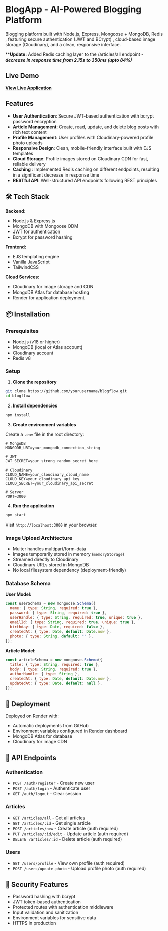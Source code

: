 
# BlogApp - AI-Powered Blogging Platform

Blogging platform built with Node.js, Express, Mongoose + MongoDB, Redis , featuring secure authentication (JWT and BCrypt) , cloud-based image storage (Cloudinary), and a clean, responsive interface.

****Update:** Added Redis caching layer to the /articles/all endpoint - **_decrease in response time from 2.15s to 350ms (upto 84%)_**

## Live Demo

**[View Live Application](https://blogapp-lngd.onrender.com/users/create)**

##  Features

- **User Authentication**: Secure JWT-based authentication with bcrypt password encryption
- **Article Management**: Create, read, update, and delete blog posts with rich text content
- **Profile Management**: User profiles with Cloudinary-powered profile photo uploads
- **Responsive Design**: Clean, mobile-friendly interface built with EJS templates
- **Cloud Storage**: Profile images stored on Cloudinary CDN for fast, reliable delivery
- **Caching** : Implemented Redis caching on different endpoints, resulting in a significant decrease in response time
- **RESTful API**: Well-structured API endpoints following REST principles

## 🛠️ Tech Stack

**Backend:**
- Node.js & Express.js
- MongoDB with Mongoose ODM
- JWT for authentication
- Bcrypt for password hashing

**Frontend:**
- EJS templating engine
- Vanilla JavaScript
- TailwindCSS

**Cloud Services:**
- Cloudinary for image storage and CDN
- MongoDB Atlas for database hosting
- Render for application deployment

## 📦 Installation

### Prerequisites
- Node.js (v18 or higher)
- MongoDB (local or Atlas account)
- Cloudinary account
- Redis v8

### Setup

1. **Clone the repository**
```bash
git clone https://github.com/yourusername/blogflow.git
cd blogflow
```

2. **Install dependencies**
```bash
npm install
```

3. **Create environment variables**

Create a `.env` file in the root directory:

```env
# MongoDB
MONGODB_URI=your_mongodb_connection_string

# JWT
JWT_SECRET=your_strong_random_secret_here

# Cloudinary
CLOUD_NAME=your_cloudinary_cloud_name
CLOUD_KEY=your_cloudinary_api_key
CLOUD_SECRET=your_cloudinary_api_secret

# Server
PORT=3000
```

4. **Run the application**
```bash
npm start
```

Visit `http://localhost:3000` in your browser.



### Image Upload Architecture
- Multer handles multipart/form-data
- Images temporarily stored in memory (`memoryStorage`)
- Streamed directly to Cloudinary
- Cloudinary URLs stored in MongoDB
- No local filesystem dependency (deployment-friendly)

### Database Schema

**User Model:**
```javascript
const userSchema = new mongoose.Schema({
  name: { type: String, required: true },
  password: { type: String, required: true },
  userHandle: { type: String, required: true, unique: true },
  emailId: { type: String, required: true, unique: true },
  birthday: { type: Date, required: false },
  createdAt: { type: Date, default: Date.now },
  photo: { type: String, default: "" },
});

```

**Article Model:**
```javascript
const articleSchema = new mongoose.Schema({
  title: { type: String, required: true },
  body: { type: String, required: true },
  authorHandle: { type: String },
  createdAt: { type: Date, default: Date.now },
  updatedAt: { type: Date, default: null },
});
```

## 🚀 Deployment

Deployed on Render with:
- Automatic deployments from GitHub
- Environment variables configured in Render dashboard
- MongoDB Atlas for database
- Cloudinary for image CDN

## 📝 API Endpoints

### Authentication
- `POST /auth/register` - Create new user
- `POST /auth/login` - Authenticate user
- `GET /auth/logout` - Clear session

### Articles
- `GET /articles/all` - Get all articles
- `GET /articles/:id` - Get single article
- `POST /articles/new` - Create article (auth required)
- `PUT /articles/:id/edit` - Update article (auth required)
- `DELETE /articles/:id` - Delete article (auth required)

### Users
- `GET /users/profile` - View own profile (auth required)
- `POST /users/update-photo` - Upload profile photo (auth required)

## 🔐 Security Features

- Password hashing with bcrypt
- JWT token-based authentication
- Protected routes with authentication middleware
- Input validation and sanitization
- Environment variables for sensitive data
- HTTPS in production



